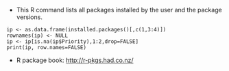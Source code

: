- This R command lists all packages installed by the user and the package versions.
```
ip <- as.data.frame(installed.packages()[,c(1,3:4)])
rownames(ip) <- NULL
ip <- ip[is.na(ip$Priority),1:2,drop=FALSE]
print(ip, row.names=FALSE)
```
- R package book: http://r-pkgs.had.co.nz/
